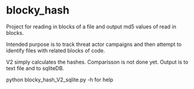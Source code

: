# blocky_hash
Project for reading in blocks of a file and output md5 values of read in blocks.

Intended purpose is to track threat actor campaigns and then attempt to identify files with related blocks of code. 

V2 simply calculates the hashes. Comparisson is not done yet. Output is to text file and to sqliteDB.

python blocky_hash_V2_sqlite.py -h for help

